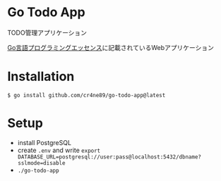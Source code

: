 # Go Todo App
TODO管理アプリケーション

[Go言語プログラミングエッセンス](https://gihyo.jp/book/2023/978-4-297-13419-8)に記載されているWebアプリケーション

# Installation
```
$ go install github.com/cr4ne89/go-todo-app@latest
```

# Setup
- install PostgreSQL
- create `.env` and write `export DATABASE_URL=postgresql://user:pass@localhost:5432/dbname?sslmode=disable`
- `./go-todo-app`

